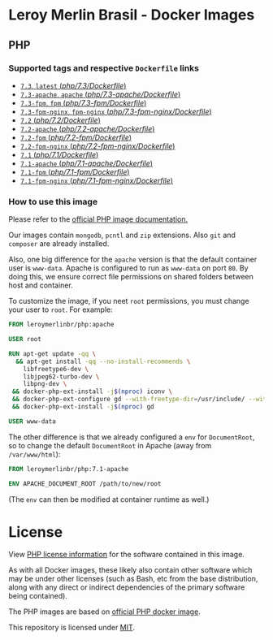 # Leroy Merlin Brasil - Docker Images

## PHP
### Supported tags and respective `Dockerfile` links
-	[`7.3`, `latest` (*php/7.3/Dockerfile*)](https://github.com/leroy-merlin-br/docker-images/blob/master/php/7.3/Dockerfile)
-	[`7.3-apache`, `apache` (*php/7.3-apache/Dockerfile*)](https://github.com/leroy-merlin-br/docker-images/blob/master/php/7.3-apache/Dockerfile)
-	[`7.3-fpm`, `fpm` (*php/7.3-fpm/Dockerfile*)](https://github.com/leroy-merlin-br/docker-images/blob/master/php/7.3-fpm/Dockerfile)
-	[`7.3-fpm-nginx`, `fpm-nginx` (*php/7.3-fpm-nginx/Dockerfile*)](https://github.com/leroy-merlin-br/docker-images/blob/master/php/7.3-fpm-nginx/Dockerfile)
-	[`7.2` (*php/7.2/Dockerfile*)](https://github.com/leroy-merlin-br/docker-images/blob/master/php/7.2/Dockerfile)
-	[`7.2-apache` (*php/7.2-apache/Dockerfile*)](https://github.com/leroy-merlin-br/docker-images/blob/master/php/7.2-apache/Dockerfile)
-	[`7.2-fpm` (*php/7.2-fpm/Dockerfile*)](https://github.com/leroy-merlin-br/docker-images/blob/master/php/7.2-fpm/Dockerfile)
-	[`7.2-fpm-nginx` (*php/7.2-fpm-nginx/Dockerfile*)](https://github.com/leroy-merlin-br/docker-images/blob/master/php/7.2-fpm-nginx/Dockerfile)
-	[`7.1` (*php/7.1/Dockerfile*)](https://github.com/leroy-merlin-br/docker-images/blob/master/php/7.1/Dockerfile)
-	[`7.1-apache` (*php/7.1-apache/Dockerfile*)](https://github.com/leroy-merlin-br/docker-images/blob/master/php/7.1-apache/Dockerfile)
-	[`7.1-fpm` (*php/7.1-fpm/Dockerfile*)](https://github.com/leroy-merlin-br/docker-images/blob/master/php/7.1-fpm/Dockerfile)
-	[`7.1-fpm-nginx` (*php/7.1-fpm-nginx/Dockerfile*)](https://github.com/leroy-merlin-br/docker-images/blob/master/php/7.1-fpm-nginx/Dockerfile)

### How to use this image

Please refer to the [official PHP image documentation.](https://github.com/docker-library/docs/blob/master/php/README.md)

Our images contain `mongodb`, `pcntl` and `zip` extensions. Also `git` and `composer` are already installed.

Also, one big difference for the `apache` version is that the default container user is `www-data`.
Apache is configured to run as `www-data` on port `80`.
By doing this, we ensure correct file permissions on shared folders between host and container.

To customize the image, if you neet `root` permissions, you must change your user to `root`.
For example:

```dockerfile
FROM leroymerlinbr/php:apache

USER root

RUN apt-get update -qq \
  && apt-get install -qq --no-install-recommends \
    libfreetype6-dev \
    libjpeg62-turbo-dev \
    libpng-dev \
 && docker-php-ext-install -j$(nproc) iconv \
 && docker-php-ext-configure gd --with-freetype-dir=/usr/include/ --with-jpeg-dir=/usr/include/ \
 && docker-php-ext-install -j$(nproc) gd

USER www-data
```

The other difference is that we already configured a `env` for `DocumentRoot`,
so to change the default `DocumentRoot` in Apache (away from `/var/www/html`):

```dockerfile
FROM leroymerlinbr/php:7.1-apache

ENV APACHE_DOCUMENT_ROOT /path/to/new/root
```
(The `env` can then be modified at container runtime as well.)

# License

View [PHP license information](http://php.net/license/) for the software contained in this image.

As with all Docker images, these likely also contain other software which may be under other licenses (such as Bash, etc from the base distribution, along with any direct or indirect dependencies of the primary software being contained).

The PHP images are based on [official PHP docker image](https://hub.docker.com/_/php).

This repository is licensed under [MIT](LICENSE).
